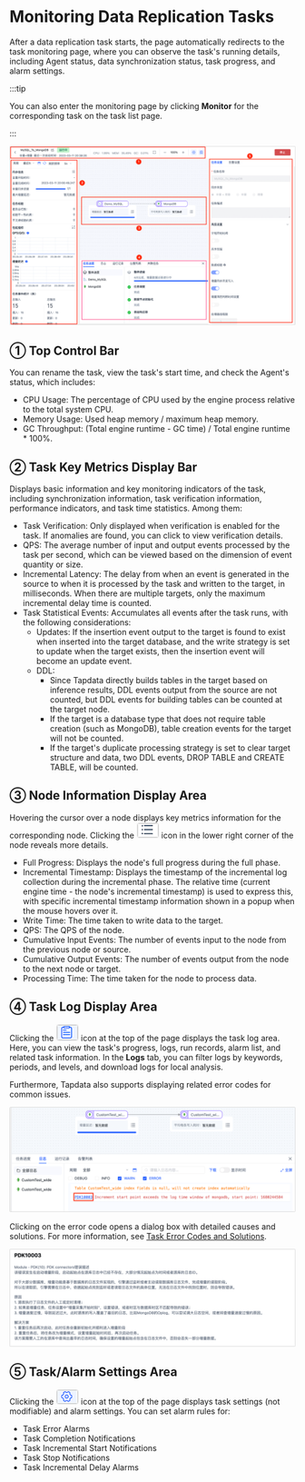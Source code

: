 # Monitoring Data Replication Tasks

After a data replication task starts, the page automatically redirects to the task monitoring page, where you can observe the task's running details, including Agent status, data synchronization status, task progress, and alarm settings.

:::tip

You can also enter the monitoring page by clicking **Monitor** for the corresponding task on the task list page.

:::

![](../../../images/monitor_copy_task_overview_cn.png)

## ① Top Control Bar

You can rename the task, view the task's start time, and check the Agent's status, which includes:

- CPU Usage: The percentage of CPU used by the engine process relative to the total system CPU.
- Memory Usage: Used heap memory / maximum heap memory.
- GC Throughput: (Total engine runtime - GC time) / Total engine runtime * 100%.

## ② Task Key Metrics Display Bar

Displays basic information and key monitoring indicators of the task, including synchronization information, task verification information, performance indicators, and task time statistics. Among them:

- Task Verification: Only displayed when verification is enabled for the task. If anomalies are found, you can click to view verification details.
- QPS: The average number of input and output events processed by the task per second, which can be viewed based on the dimension of event quantity or size.
- Incremental Latency: The delay from when an event is generated in the source to when it is processed by the task and written to the target, in milliseconds. When there are multiple targets, only the maximum incremental delay time is counted.
- Task Statistical Events: Accumulates all events after the task runs, with the following considerations:
  - Updates: If the insertion event output to the target is found to exist when inserted into the target database, and the write strategy is set to update when the target exists, then the insertion event will become an update event.
  - DDL:
    - Since Tapdata directly builds tables in the target based on inference results, DDL events output from the source are not counted, but DDL events for building tables can be counted at the target node.
    - If the target is a database type that does not require table creation (such as MongoDB), table creation events for the target will not be counted.
    - If the target's duplicate processing strategy is set to clear target structure and data, two DDL events, DROP TABLE and CREATE TABLE, will be counted.

## ③ Node Information Display Area

Hovering the cursor over a node displays key metrics information for the corresponding node. Clicking the ![](../../../images/node_more_icon.png) icon in the lower right corner of the node reveals more details.

- Full Progress: Displays the node's full progress during the full phase.
- Incremental Timestamp: Displays the timestamp of the incremental log collection during the incremental phase. The relative time (current engine time - the node's incremental timestamp) is used to express this, with specific incremental timestamp information shown in a popup when the mouse hovers over it.
- Write Time: The time taken to write data to the target.
- QPS: The QPS of the node.
- Cumulative Input Events: The number of events input to the node from the previous node or source.
- Cumulative Output Events: The number of events output from the node to the next node or target.
- Processing Time: The time taken for the node to process data.

## ④ Task Log Display Area

Clicking the ![](../../../images/view_log_icon.png) icon at the top of the page displays the task log area. Here, you can view the task's progress, logs, run records, alarm list, and related task information. In the **Logs** tab, you can filter logs by keywords, periods, and levels, and download logs for local analysis.

Furthermore, Tapdata also supports displaying related error codes for common issues.

![Error Codes](../../../images/error_log_code.png)

Clicking on the error code opens a dialog box with detailed causes and solutions. For more information, see [Task Error Codes and Solutions](../../../troubleshooting/error-code.md).

![Error Code Details](../../../images/error_code_pdk10003.png)

## ⑤ Task/Alarm Settings Area

Clicking the ![](../../../images/task_setting_icon.png) icon at the top of the page displays task settings (not modifiable) and alarm settings. You can set alarm rules for:

- Task Error Alarms
- Task Completion Notifications
- Task Incremental Start Notifications
- Task Stop Notifications
- Task Incremental Delay Alarms